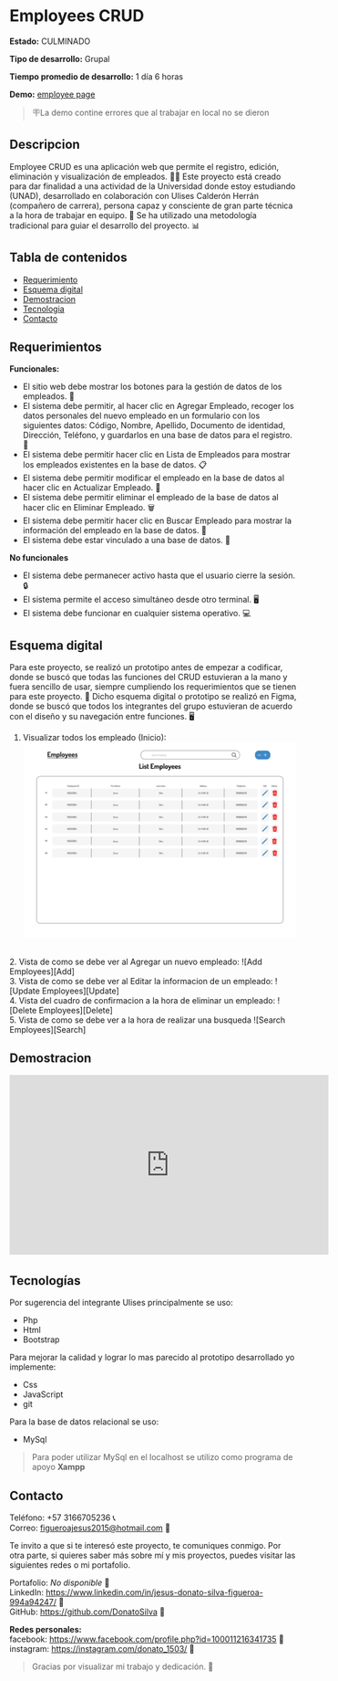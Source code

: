 # Employees CRUD
**Estado:** CULMINADO

**Tipo de desarrollo:** Grupal

**Tiempo promedio de desarrollo:** 1 día 6 horas

**Demo:** [employee page](https://employee-crud.000webhostapp.com/php_crud/index.php)

> 🪧La demo contine errores que al trabajar en local no se dieron

## Descripcion

Employee CRUD es una aplicación web que permite el registro, edición, eliminación y visualización de empleados. 🧑‍💼 Este proyecto está creado para dar finalidad a una actividad de la Universidad donde estoy estudiando (UNAD), desarrollado en colaboración con Ulises Calderón Herrán (compañero de carrera), persona capaz y consciente de gran parte técnica a la hora de trabajar en equipo. 👏 Se ha utilizado una metodología tradicional para guiar el desarrollo del proyecto. 📊

## Tabla de contenidos

- [Requerimiento](#requerimientos)
- [Esquema digital](#esquema-digital)
- [Demostracion](#demostracion)
- [Tecnologia](#tecnologia)
- [Contacto](#contacto)

## Requerimientos

**Funcionales:** <br>
- El sitio web debe mostrar los botones para la gestión de datos de los empleados. 👥
- El sistema debe permitir, al hacer clic en Agregar Empleado, recoger los datos personales del nuevo empleado en un formulario con los siguientes datos: Código, Nombre, Apellido, Documento de identidad, Dirección, Teléfono, y guardarlos en una base de datos para el registro. 📝
- El sistema debe permitir hacer clic en Lista de Empleados para mostrar los empleados existentes en la base de datos. 📋
- El sistema debe permitir modificar el empleado en la base de datos al hacer clic en Actualizar Empleado. 🔄
- El sistema debe permitir eliminar el empleado de la base de datos al hacer clic en Eliminar Empleado. 🗑️
- El sistema debe permitir hacer clic en Buscar Empleado para mostrar la información del empleado en la base de datos. 🔎
- El sistema debe estar vinculado a una base de datos. 🔗

**No funcionales** <br>
- El sistema debe permanecer activo hasta que el usuario cierre la sesión. 🔒
- El sistema permite el acceso simultáneo desde otro terminal. 🖥️
- El sistema debe funcionar en cualquier sistema operativo. 💻

## Esquema digital

Para este proyecto, se realizó un prototipo antes de empezar a codificar, donde se buscó que todas las funciones del CRUD estuvieran a la mano y fuera sencillo de usar, siempre cumpliendo los requerimientos que se tienen para este proyecto. 🚀 Dicho esquema digital o prototipo se realizó en Figma, donde se buscó que todos los integrantes del grupo estuvieran de acuerdo con el diseño y su navegación entre funciones. 🖥️ <br>

1. Visualizar todos los empleado (Inicio):
![List Employees][List]
<br>
2. Vista de como se debe ver al Agregar un nuevo empleado:
![Add Employees][Add]
<br>
3. Vista de como se debe ver al Editar la informacion de un empleado:
![Update Employees][Update]
<br>
4. Vista del cuadro de confirmacion a la hora de eliminar un empleado:
![Delete Employees][Delete]
<br>
5. Vista de como se debe ver a la hora de realizar una busqueda
![Search Employees][Search]

## Demostracion

<iframe width="560" height="315" src="https://www.youtube.com/watch?v=KB4S9aRO7Vw&ab_channel=jesusdonatosilvafigueroa" frameborder="0" allowfullscreen></iframe>

## Tecnologías

Por sugerencia del integrante Ulises principalmente se uso:

- Php
- Html
- Bootstrap

Para mejorar la calidad y lograr lo mas parecido al prototipo desarrollado yo implemente:

- Css
- JavaScript
- git

Para la base de datos relacional se uso:

- MySql

> Para poder utilizar MySql en el localhost se utilizo como programa de apoyo **Xampp**


## Contacto

Teléfono: +57 3166705236 📞 <br>
Correo: figueroajesus2015@hotmail.com 📧

Te invito a que si te interesó este proyecto, te comuniques conmigo. Por otra parte, si quieres saber más sobre mí y mis proyectos, puedes visitar las siguientes redes o mi portafolio.

Portafolio: _No disponible_ 🚧  <br>
LinkedIn: https://www.linkedin.com/in/jesus-donato-silva-figueroa-994a94247/ 🔗 <br>
GitHub: https://github.com/DonatoSilva 🔗

**Redes personales:**   
facebook: https://www.facebook.com/profile.php?id=100011216341735 🔗  
instagram: https://instagram.com/donato_1503/ 🔗  

> Gracias por visualizar mi trabajo y dedicación. 👏

[List]: /prototipo/List%20Employees.png
[Add]: /prototipo/Add%20Employee.png
[Delete]: /prototipo/Delet%20Employees.png
[Update]: /prototipo/Edit%20Employee.png
[Search]: /prototipo/Search%20Employee.png